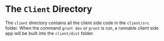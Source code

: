 The `Client` Directory
===============

The `client` directory contains all the client side code in the `client/src` folder.
When the command `grunt dev` or `grunt` is run, a runnable client side app will be built into the `client/dist` folder.